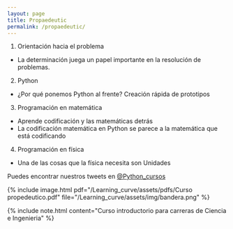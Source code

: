 ```yaml
---
layout: page
title: Propaedeutic
permalink: /propaedeutic/
---
```


1. Orientación hacia el problema
 - La determinación juega un papel importante en la resolución de problemas.
                                                                                    
2. Python
 - ¿Por qué ponemos Python al frente? Creación rápida de prototipos
                                                                                    
3. Programación en matemática
 - Aprende codificación y las matemáticas detrás
 - La codificación matemática en Python se parece a la matemática que está codificando
                                                                                    
4. Programación en física
 - Una de las cosas que la física necesita son Unidades


Puedes encontrar nuestros tweets en [@Python_cursos](https://twitter.com/Python_cursos)

{% include image.html 
pdf="/Learning_curve/assets/pdfs/Curso propedeutico.pdf"
file="/Learning_curve/assets/img/bandera.png"
%}

{% include note.html content="Curso introductorio para carreras de Ciencia e Ingenieria" %}

